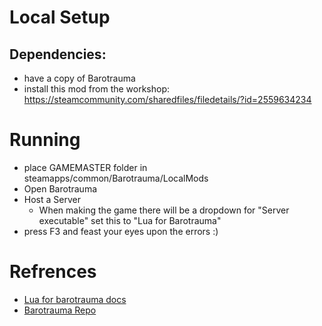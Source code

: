 # Local Setup

## Dependencies:
- have a copy of Barotrauma
- install this mod from the workshop: https://steamcommunity.com/sharedfiles/filedetails/?id=2559634234

# Running
- place GAMEMASTER folder in steamapps/common/Barotrauma/LocalMods 
- Open Barotrauma
- Host a Server
   - When making the game there will be a dropdown for "Server executable" set this to "Lua for Barotrauma"
- press F3 and feast your eyes upon the errors :)

# Refrences
- [Lua for barotrauma docs](https://evilfactory.github.io/LuaCsForBarotrauma/lua-docs/manual/getting-started/)
- [Barotrauma Repo](https://github.com/evilfactory/LuaCsForBarotrauma/tree/6b149e0498b9b634847c867ec6a211532f609c7b)



